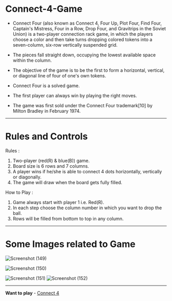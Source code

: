 # Connect-4-Game

- Connect Four (also known as Connect 4, Four Up, Plot Four, Find Four, Captain's Mistress, Four in a Row, Drop Four, and Gravitrips in the Soviet Union) is a two-player connection rack game, in which the players choose a color and then take turns dropping colored tokens into a seven-column, six-row vertically suspended grid. 

- The pieces fall straight down, occupying the lowest available space within the column. 

- The objective of the game is to be the first to form a horizontal, vertical, or diagonal line of four of one's own tokens. 

- Connect Four is a solved game. 

- The first player can always win by playing the right moves.

- The game was first sold under the Connect Four trademark[10] by Milton Bradley in February 1974.

---

# Rules and Controls
  
  Rules : 
  
  1. Two-player (red(R) & blue(B)) game.
  2. Board size is 6 rows and 7 columns.
  3. A player wins if he/she is able to connect 4 dots horizontally, vertically or diagonally.
  4. The game will draw when the board gets fully filled.
  
  How to Play :
  
  1. Game always start with player 1 i.e. Red(R).
  2. In each step choose the column number in which you want to drop the ball.
  3. Rows will be filled from bottom to top in any column.

---

# Some Images related to Game

![Screenshot (149)](https://user-images.githubusercontent.com/107213542/232157205-29dd8c84-a705-4a52-8f1e-69a2ddab0c39.png)

![Screenshot (150)](https://user-images.githubusercontent.com/107213542/232157242-a2650533-f5fb-41e3-84dd-411e9aadde3c.png)

![Screenshot (151)](https://user-images.githubusercontent.com/107213542/232157257-58577c53-2fd2-4ed6-8e46-4a0715924fe6.png)
![Screenshot (152)](https://user-images.githubusercontent.com/107213542/232157276-39f8a36f-afd0-46d4-aa90-caac05ef2d8b.png)

---

**Want to play** - <a href="https://replit.com/@RajGaming5/Project-Connect4#main.cpp" taget = blank>Connect 4</a> 
